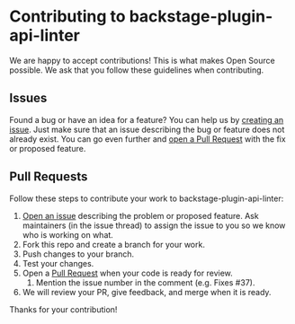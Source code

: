 # Contributing to backstage-plugin-api-linter

We are happy to accept contributions! This is what makes Open Source possible. We ask
that you follow these guidelines when contributing.

## Issues
Found a bug or have an idea for a feature? You can help us by [creating an issue](https://github.com/zalando/backstage-plugin-api-linter/issues).
Just make sure that an issue describing the bug or feature does not already exist. You can go even further and
[open a Pull Request](https://github.com/zalando/backstage-plugin-api-linter/pulls) with the fix or proposed feature.

## Pull Requests
Follow these steps to contribute your work to backstage-plugin-api-linter:

1. [Open an issue](https://github.com/zalando/backstage-plugin-api-linter/issues) describing the problem or proposed feature. Ask maintainers (in the issue thread) to assign the issue to you so we know who is working on what.
1. Fork this repo and create a branch for your work.
1. Push changes to your branch.
1. Test your changes.
1. Open a [Pull Request](https://github.com/zalando/backstage-plugin-api-linter/pulls) when your code is ready for review.
    1. Mention the issue number in the comment (e.g. Fixes #37).
1. We will review your PR, give feedback, and merge when it is ready.

Thanks for your contribution!

